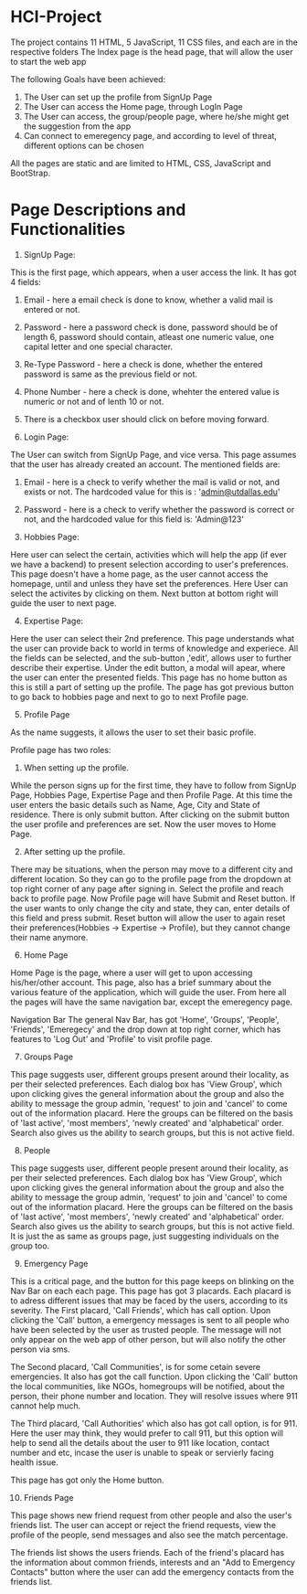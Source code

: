 # HCI-Project

The project contains 11 HTML, 5 JavaScript, 11 CSS files, and each are in the respective folders
The Index page is the head page, that will allow the user to start the web app

The following Goals have been achieved:
 1. The User can set up the profile from SignUp Page
 2. The User can access the Home page, through LogIn Page
 3. The User can access, the group/people page, where he/she might get the suggestion from the app
 4. Can connect to emeregency page, and according to level of threat, different options can be chosen

All the pages are static and are limited to HTML, CSS, JavaScript and BootStrap.

# Page Descriptions and Functionalities

1. SignUp Page:

This is the first page, which appears, when a user access the link.
It has got 4 fields:
 1. Email - here a email check is done to know, whether a valid mail is entered or not.
 2. Password - here a password check is done, password should be of length 6, password should contain, atleast one numeric value, one capital letter and one special character.
 3. Re-Type Password - here a check is done, whether the entered password is same as the previous field or not.
 4. Phone Number - here a check is done, whehter the entered value is numeric or not and of lenth 10 or not.
 5. There is a checkbox user should click on before moving forward.

2. Login Page:

 The User can switch from SignUp Page, and vice versa. This page assumes that the user has already created an account.
 The mentioned fields are:
  1. Email - here is a check to verify whether the mail is valid or not, and exists or not. The hardcoded value for this is : 'admin@utdallas.edu'
  2. Password - here is a check to verify whether the password is correct or not, and the hardcoded value for this field is: 'Admin@123'

3. Hobbies Page:

 Here user can select the certain, activities which will help the app (if ever we have a backend) to present selection according to user's preferences.
 This page doesn't have a home page, as the user cannot access the homepage, until and unless they have set the preferences.
 Here User can select the activites by clicking on them.
 Next button at bottom right will guide the user to next page.
 
4. Expertise Page:

 Here the user can select their 2nd preference. This page understands what the user can provide back to world in terms of knowledge and experiece.
 All the fields can be selected, and the sub-button ,'edit', allows user to further describe their expertise.
 Under the edit button, a modal will apear, where the user can enter the presented fields.
 This page has no home button as this is still a part of setting up the profile.
 The page has got previous button to go back to hobbies page and next to go to next Profile page.
 
5. Profile Page

 As the name suggests, it allows the user to set their basic profile.
 
 Profile page has two roles:
  1. When setting up the profile.
  
   While the person signs up for the first time, they have to follow from SignUp Page, Hobbies Page, Expertise Page and then Profile Page.
   At this time the user enters the basic details such as Name, Age, City and State of residence. There is only submit button.
   After clicking on the submit button the user profile and preferences are set. Now the user moves to Home Page.
   
  2. After setting up the profile.

   There may be situations, when the person may move to a different city and different location. So they can go to the profile page from the dropdown at top right corner of any page after signing in. Select the profile and reach back to profile page.
   Now Profile page will have Submit and Reset button.
   If the user wants to only change the city and state, they can, enter details of this field and press submit. 
   Reset button will allow the user to again reset their preferences(Hobbies -> Expertise -> Profile), but they cannot change their name anymore.
   
6. Home Page

 Home Page is the page, where a user will get to upon accessing his/her/other account. This page, also has a brief summary about the various feature of the application, which will guide the user.
 From here all the pages will have the same navigation bar, except the emeregency page.
 
 Navigation Bar
  The general Nav Bar, has got 'Home', 'Groups', 'People', 'Friends', 'Emeregecy' and the drop down at top right corner, which has features to 'Log Out' and 'Profile' to visit profile page.
  
7. Groups Page

 This page suggests user, different groups present around their locality, as per their selected preferences.
 Each dialog box has 'View Group', which upon clicking gives the general information about the group and also the ability to message the group admin, 'request' to join and 'cancel' to come out of the information placard.
 Here the groups can be filtered on the basis of 'last active', 'most members', 'newly created' and 'alphabetical' order. 
 Search also gives us the ability to search groups, but this is not active field.
 
8. People

  This page suggests user, different people present around their locality, as per their selected preferences.
 Each dialog box has 'View Group', which upon clicking gives the general information about the group and also the ability to message the group admin, 'request' to join and 'cancel' to come out of the information placard.
 Here the groups can be filtered on the basis of 'last active', 'most members', 'newly created' and 'alphabetical' order. 
 Search also gives us the ability to search groups, but this is not active field.
 It is just the as same as groups page, just suggesting individuals on the group too.
 
9. Emergency Page

 This is a critical page, and the button for this page keeps on blinking on the Nav Bar on each each page.
 This page has got 3 placards.
 Each placard is to adress different issues that may be faced by the users, according to its severity.
 The First placard, 'Call Friends', which has call option. Upon clicking the 'Call' button, a emergency messages is sent to all people who have been selected by the user as trusted people. The message will not only appear on the web app of other person, but will also notify the other person via sms.
 
 The Second placard, 'Call Communities', is for some cetain severe emergencies. It also has got the call function. Upon clicking the 'Call' button the local communities, like NGOs, homegroups will be notified, about the person, their phone number and location. They will resolve issues where 911 cannot help much.
 
 The Third placard, 'Call Authorities' which also has got call option, is for 911. Here the user may think, they would prefer to call 911, but this option will help to send all the details about the user to 911 like location, contact number and etc, incase the user is unable to speak or servierly facing health issue.
 
 This page has got only the Home button.
 
 10. Friends Page

 This page shows new friend request from other people and also the user's friends list. The user can accept or reject the friend requests, view the profile of the people, send messages and also see the match percentage.
 
 The friends list shows the users friends. Each of the friend's placard has the information about common friends, interests and an "Add to Emergency Contacts" button where the user can add the emergency contacts from the friends list.


 
   

 
